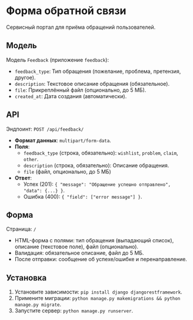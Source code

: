 # Форма обратной связи

Сервисный портал для приёма обращений пользователей.

## Модель
Модель `Feedback` (приложение `feedback`):
- `feedback_type`: Тип обращения (пожелание, проблема, претензия, другое).
- `description`: Текстовое описание обращения (обязательное).
- `file`: Прикреплённый файл (опционально, до 5 МБ).
- `created_at`: Дата создания (автоматически).

## API
Эндпоинт: `POST /api/feedback/`
- **Формат данных**: `multipart/form-data`.
- **Поля**:
  - `feedback_type` (строка, обязательно): `wishlist`, `problem`, `claim`, `other`.
  - `description` (строка, обязательно): Описание обращения.
  - `file` (файл, опционально, до 5 МБ)
- **Ответ**:
  - Успех (201): `{ "message": "Обращение успешно отправлено", "data": {...} }`.
  - Ошибка (400): `{ "field": ["error message"] }`.

## Форма
Страница: `/`
- HTML-форма с полями: тип обращения (выпадающий список), описание (текстовое поле), файл (опционально).
- Валидация: обязательное описание, файл до 5 МБ.
- После отправки: сообщение об успехе/ошибке и перенаправление.

## Установка
1. Установите зависимости: `pip install django djangorestframework`.
2. Примените миграции: `python manage.py makemigrations && python manage.py migrate`.
3. Запустите сервер: `python manage.py runserver`.